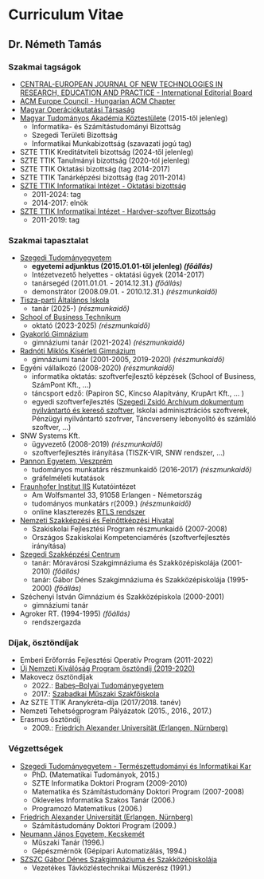 # Curriculum Vitae

## Dr. Németh Tamás

### Szakmai tagságok

- [CENTRAL-EUROPEAN JOURNAL OF NEW TECHNOLOGIES IN RESEARCH, EDUCATION AND PRACTICE - International Editorial Board](http://ojs.elte.hu/cejntrep/about/editorialTeam)
- [ACM Europe Council - Hungarian ACM Chapter](https://europe.acm.org/chapters)
- [Magyar Operációkutatási Társaság](http://www.mot.org.hu/tarsasag/tagsag)
- [Magyar Tudományos Akadémia Köztestülete](https://mta.hu/koztestuleti_tagok?PersonId=10048135) (2015-től jelenleg)
  - Informatika- és Számítástudományi Bizottság
  - Szegedi Területi Bizottság
  - Informatikai Munkabizottság (szavazati jogú tag)
- SZTE TTIK Kreditátviteli bizottság (2024-től jelenleg)
- SZTE TTIK Tanulmányi bizottság (2020-tól jelenleg)
- SZTE TTIK Oktatási bizottság (tag 2014-2017)
- SZTE TTIK Tanárképzési bizottság (tag 2011-2014)
- [SZTE TTIK Informatikai Intézet - Oktatási bizottság](https://www.inf.u-szeged.hu/intezet/bizottsagok/oktatasi-bizottsag)
  - 2011-2024: tag
  - 2014-2017: elnök
- [SZTE TTIK Informatikai Intézet - Hardver-szoftver Bizottság](https://www.inf.u-szeged.hu/intezet/bizottsagok/hardver-szoftver-bizottsag)
  - 2011-2019: tag

### Szakmai tapasztalat

- [Szegedi Tudományegyetem](http://www.inf.u-szeged.hu/)
  - **egyetemi adjunktus (2015.01.01-től jelenleg) _(főállás)_**
  - Intézetvezető helyettes - oktatási ügyek (2014-2017)
  - tanársegéd (2011.01.01. - 2014.12.31.) _(főállás)_
  - demonstrátor (2008.09.01. - 2010.12.31.) _(részmunkaidő)_
- [Tisza-parti Általános Iskola](https://www.tiszaparti.hu/)
  - tanár (2025-) _(részmunkaidő)_
- [School of Business Technikum](http://sobszeged.hu/)
  - oktató (2023-2025) _(részmunkaidő)_
- [Gyakorló Gimnázium](http://www.gyakg.u-szeged.hu/sagvari/)
  - gimnáziumi tanár (2021-2024) _(részmunkaidő)_
- [Radnóti Miklós Kísérleti Gimnázium](http://www.radnoti-szeged.sulinet.hu/index.php?cmd=openpage) 
  - gimnáziumi tanár (2001-2005, 2019-2020) _(részmunkaidő)_
- Egyéni vállalkozó (2008-2020) _(részmunkaidő)_
  - informatika oktatás: szoftverfejlesztő képzések (School of Business, SzámPont Kft., ...)
  - táncsport edző: (Papiron SC, Kincso Alapítvány, KrupArt Kft., ... )
  - egyedi szoftverfejlesztés ([Szegedi Zsidó Archívum dokumentum nyilvántartó és kereső szoftver](https://szegedjewisharchive.org/), Iskolai adminisztrációs szoftverek, Pénzügyi nyilvántartó szofrver, Táncverseny lebonyolító és számláló szoftver, ...)
- SNW Systems Kft.
  - ügyvezető (2008-2019) _(részmunkaidő)_
  - szoftverfejlesztés irányítása (TISZK-VIR, SNW rendszer, ...)
- [Pannon Egyetem, Veszprém](https://uni-pannon.hu/)
  - tudományos munkatárs részmunkaidő (2016-2017) _(részmunkaidő)_
  - gráfelméleti kutatások
- [Fraunhofer Institut IIS](https://www.iis.fraunhofer.de/) Kutatóintézet
  - Am Wolfsmantel 33, 91058 Erlangen - Németország
  - tudományos munkatárs r(2009.) _(részmunkaidő)_
  - online klaszterezés [RTLS rendszer](http://publicatio.bibl.u-szeged.hu/5748/1/info51_1_u.pdf)
- [Nemzeti Szakképzési és Felnőttképzési Hivatal](https://www.nive.hu/)
  - Szakiskolai Fejlesztési Program részmunkaidő (2007-2008)
  - Országos Szakiskolai Kompetenciamérés (szoftverfejlesztés irányítása)
- [Szegedi Szakképzési Centrum](http://szakkepzesszeged.hu/) 
  - tanár: Móravárosi Szakgimnáziuma és Szakközépiskolája (2001-2010) *(főállás)*
  - tanár: Gábor Dénes Szakgimnáziuma és Szakközépiskolája (1995-2000) *(főállás)*
- Széchenyi István Gimnázium és Szakközépiskola (2000-2001)
  - gimnáziumi tanár
- Agroker RT. (1994-1995) *(főállás)*
  - rendszergazda

### Díjak, ösztöndíjak

- Emberi Erőforrás Fejlesztési Operatív Program (2011-2022)
- [Új Nemzeti Kiválóság Program ösztöndíj (2019-2020)](http://www.unkp.gov.hu/unkp-rol)
- Makovecz ösztöndíjak
  - 2022.: [Babeș–Bolyai Tudományegyetem](https://www.ubbcluj.ro/hu/facultati/matematica_informatica)
  - 2017.: [Szabadkai Műszaki Szakfőiskola](https://www.vts.su.ac.rs/hu)
- Az SZTE TTIK Aranykréta-díja (2017/2018. tanév)
- Nemzeti Tehetségprogram Pályázatok (2015., 2016., 2017.)
- Erasmus ösztöndíj
  - 2009.: [Friedrich Alexander Universität (Erlangen, Nürnberg)](https://www.fau.de/)

### Végzettségek

- [Szegedi Tudományegyetem - Természettudományi és Informatikai Kar](http://www.sci.u-szeged.hu/)
  - PhD. (Matematikai Tudományok, 2015.)
  - SZTE Informatika Doktori Program (2009-2010)
  - Matematika és Számítástudomány Doktori Program (2007-2008)
  - Okleveles Informatika Szakos Tanár (2006.)
  - Programozó Matematikus (2006.)
- [Friedrich Alexander Universität (Erlangen, Nürnberg)](https://www.fau.de/)
  - Számítástudomány Doktori Program (2009.)
- [Neumann János Egyetem, Kecskemét](https://gamf.uni-neumann.hu/)
  - Műszaki Tanár (1996.)
  - Gépészmérnök (Gépipari Automatizálás, 1994.)
- [SZSZC Gábor Dénes Szakgimnáziuma és Szakközépiskolája](http://www.gdszeged.hu/)
  - Vezetékes Távközléstechnikai Műszerész (1991.)
